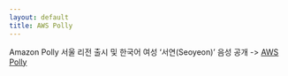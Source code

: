 ```yaml
---
layout: default
title: AWS Polly
---
```


Amazon Polly 서울 리전 출시 및 한국어 여성 ‘서연(Seoyeon)’ 음성 공개 -> [AWS Polly](https://aws.amazon.com/ko/blogs/korea/?nc1=f_so_bl)

